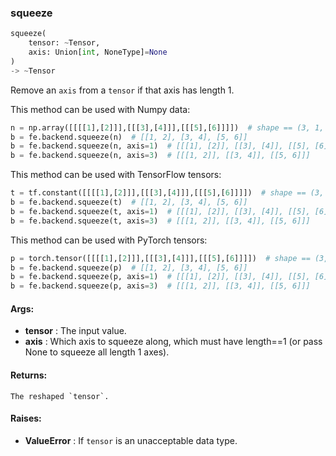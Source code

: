 

### squeeze
```python
squeeze(
	tensor: ~Tensor,
	axis: Union[int, NoneType]=None
)
-> ~Tensor
```
Remove an `axis` from a `tensor` if that axis has length 1.

This method can be used with Numpy data:
```python
n = np.array([[[[1],[2]]],[[[3],[4]]],[[[5],[6]]]])  # shape == (3, 1, 2, 1)
b = fe.backend.squeeze(n)  # [[1, 2], [3, 4], [5, 6]]
b = fe.backend.squeeze(n, axis=1)  # [[[1], [2]], [[3], [4]], [[5], [6]]]
b = fe.backend.squeeze(n, axis=3)  # [[[1, 2]], [[3, 4]], [[5, 6]]]
```

This method can be used with TensorFlow tensors:
```python
t = tf.constant([[[[1],[2]]],[[[3],[4]]],[[[5],[6]]]])  # shape == (3, 1, 2, 1)
b = fe.backend.squeeze(t)  # [[1, 2], [3, 4], [5, 6]]
b = fe.backend.squeeze(t, axis=1)  # [[[1], [2]], [[3], [4]], [[5], [6]]]
b = fe.backend.squeeze(t, axis=3)  # [[[1, 2]], [[3, 4]], [[5, 6]]]
```

This method can be used with PyTorch tensors:
```python
p = torch.tensor([[[[1],[2]]],[[[3],[4]]],[[[5],[6]]]])  # shape == (3, 1, 2, 1)
b = fe.backend.squeeze(p)  # [[1, 2], [3, 4], [5, 6]]
b = fe.backend.squeeze(p, axis=1)  # [[[1], [2]], [[3], [4]], [[5], [6]]]
b = fe.backend.squeeze(p, axis=3)  # [[[1, 2]], [[3, 4]], [[5, 6]]]
```


#### Args:

* **tensor** :  The input value.
* **axis** :  Which axis to squeeze along, which must have length==1 (or pass None to squeeze all length 1 axes).

#### Returns:
    The reshaped `tensor`.

#### Raises:

* **ValueError** :  If `tensor` is an unacceptable data type.